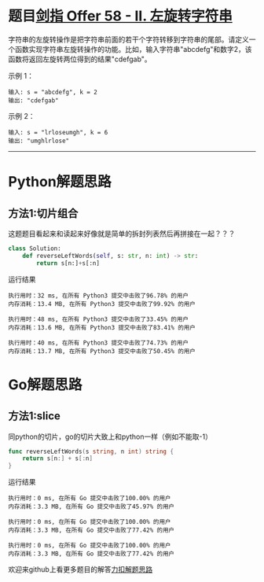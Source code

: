 # 题目[剑指 Offer 58 - II. 左旋转字符串](https://leetcode-cn.com/problems/zuo-xuan-zhuan-zi-fu-chuan-lcof/)

字符串的左旋转操作是把字符串前面的若干个字符转移到字符串的尾部。请定义一个函数实现字符串左旋转操作的功能。比如，输入字符串"abcdefg"和数字2，该函数将返回左旋转两位得到的结果"cdefgab"。

 

示例 1：

```
输入: s = "abcdefg", k = 2
输出: "cdefgab"
```



示例 2：

```
输入: s = "lrloseumgh", k = 6
输出: "umghlrlose"
```



*****

# Python解题思路

## 方法1:切片组合

这题题目看起来和读起来好像就是简单的拆封列表然后再拼接在一起？？？

```python
class Solution:
    def reverseLeftWords(self, s: str, n: int) -> str:
        return s[n:]+s[:n]
```

运行结果

```
执行用时：32 ms, 在所有 Python3 提交中击败了96.78% 的用户
内存消耗：13.4 MB, 在所有 Python3 提交中击败了99.92% 的用户

执行用时：48 ms, 在所有 Python3 提交中击败了33.45% 的用户
内存消耗：13.6 MB, 在所有 Python3 提交中击败了83.41% 的用户

执行用时：40 ms, 在所有 Python3 提交中击败了74.73% 的用户
内存消耗：13.7 MB, 在所有 Python3 提交中击败了50.45% 的用户
```



# Go解题思路

## 方法1:slice

同python的切片，go的切片大致上和python一样（例如不能取-1）

```go
func reverseLeftWords(s string, n int) string {
    return s[n:] + s[:n]
}
```

运行结果

```
执行用时：0 ms, 在所有 Go 提交中击败了100.00% 的用户
内存消耗：3.3 MB, 在所有 Go 提交中击败了45.97% 的用户

执行用时：0 ms, 在所有 Go 提交中击败了100.00% 的用户
内存消耗：3.3 MB, 在所有 Go 提交中击败了77.42% 的用户

执行用时：0 ms, 在所有 Go 提交中击败了100.00% 的用户
内存消耗：3.3 MB, 在所有 Go 提交中击败了77.42% 的用户
```



欢迎来github上看更多题目的解答[力扣解题思路](https://github.com/WRAllen/LeetCode)

  

